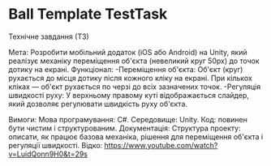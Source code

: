 # Ball Template TestTask
Технічне завдання (ТЗ)

  Мета:
Розробити мобільний додаток (iOS або Android) на Unity, який реалізує механіку переміщення об'єкта (невеликий круг 50px) до точок дотику на екрані.
  Функціонал:
-Переміщення об'єкта:
Об'єкт (круг) рухається до місця дотику після кожного кліку на екрані.
При кількох кліках — об'єкт рухається по черзі до всіх зазначених точок.
-Регуляція швидкості руху:
У верхньому правому куті відображається слайдер, який дозволяє регулювати швидкість руху об'єкта.

  Вимоги:
Мова програмування: C#.
Середовище: Unity.
Код: повинен бути чистим і структурованим.
Документація:
Структура проекту: описати, як працює базова механіка, рішення для переміщення об'єкта і регуляції швидкості.
 Відко:
https://www.youtube.com/watch?v=LuidQonn9H0&t=29s
